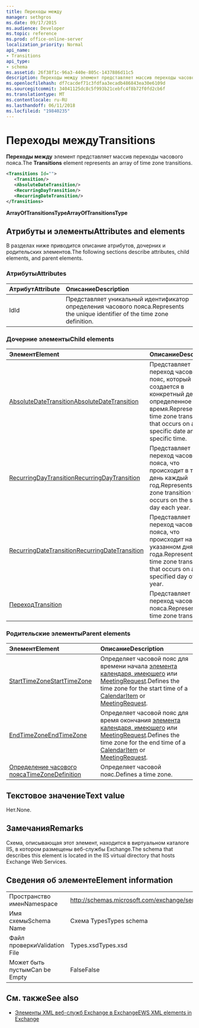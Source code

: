 ```yaml
---
title: Переходы между
manager: sethgros
ms.date: 09/17/2015
ms.audience: Developer
ms.topic: reference
ms.prod: office-online-server
localization_priority: Normal
api_name:
- Transitions
api_type:
- schema
ms.assetid: 26f38f1c-96a3-440e-805c-1437886d11c5
description: Переходы между элемент представляет массив переходы часового пояса.
ms.openlocfilehash: df7cacdef71c3fdfaa3ecadb486843ea30e6109d
ms.sourcegitcommit: 34041125dc8c5f993b21cebfc4f8b72f0fd2cb6f
ms.translationtype: MT
ms.contentlocale: ru-RU
ms.lasthandoff: 06/11/2018
ms.locfileid: "19840235"
---
```

# <a name="transitions"></a><span data-ttu-id="da769-103">Переходы между</span><span class="sxs-lookup"><span data-stu-id="da769-103">Transitions</span></span>

<span data-ttu-id="da769-104">**Переходы между** элемент представляет массив переходы часового пояса.</span><span class="sxs-lookup"><span data-stu-id="da769-104">The **Transitions** element represents an array of time zone transitions.</span></span> 
  
```xml
<Transitions Id="">
   <Transition/>
   <AbsoluteDateTransition/>
   <RecurringDayTransition/>
   <RecurringDateTransition/>
</Transitions>
```

 <span data-ttu-id="da769-105">**ArrayOfTransitionsType**</span><span class="sxs-lookup"><span data-stu-id="da769-105">**ArrayOfTransitionsType**</span></span>
## <a name="attributes-and-elements"></a><span data-ttu-id="da769-106">Атрибуты и элементы</span><span class="sxs-lookup"><span data-stu-id="da769-106">Attributes and elements</span></span>

<span data-ttu-id="da769-107">В разделах ниже приводится описание атрибутов, дочерних и родительских элементов.</span><span class="sxs-lookup"><span data-stu-id="da769-107">The following sections describe attributes, child elements, and parent elements.</span></span>
  
### <a name="attributes"></a><span data-ttu-id="da769-108">Атрибуты</span><span class="sxs-lookup"><span data-stu-id="da769-108">Attributes</span></span>

|<span data-ttu-id="da769-109">**Атрибут**</span><span class="sxs-lookup"><span data-stu-id="da769-109">**Attribute**</span></span>|<span data-ttu-id="da769-110">**Описание**</span><span class="sxs-lookup"><span data-stu-id="da769-110">**Description**</span></span>|
|:-----|:-----|
|<span data-ttu-id="da769-111">Id</span><span class="sxs-lookup"><span data-stu-id="da769-111">Id</span></span>  <br/> |<span data-ttu-id="da769-112">Представляет уникальный идентификатор определения часового пояса.</span><span class="sxs-lookup"><span data-stu-id="da769-112">Represents the unique identifier of the time zone definition.</span></span>  <br/> |
   
### <a name="child-elements"></a><span data-ttu-id="da769-113">Дочерние элементы</span><span class="sxs-lookup"><span data-stu-id="da769-113">Child elements</span></span>

|<span data-ttu-id="da769-114">**Элемент**</span><span class="sxs-lookup"><span data-stu-id="da769-114">**Element**</span></span>|<span data-ttu-id="da769-115">**Описание**</span><span class="sxs-lookup"><span data-stu-id="da769-115">**Description**</span></span>|
|:-----|:-----|
|[<span data-ttu-id="da769-116">AbsoluteDateTransition</span><span class="sxs-lookup"><span data-stu-id="da769-116">AbsoluteDateTransition</span></span>](absolutedatetransition.md) <br/> |<span data-ttu-id="da769-117">Представляет переход часовой пояс, который создается в конкретный день и в определенное время.</span><span class="sxs-lookup"><span data-stu-id="da769-117">Represents a time zone transition that occurs on a specific date and at a specific time.</span></span>  <br/> |
|[<span data-ttu-id="da769-118">RecurringDayTransition</span><span class="sxs-lookup"><span data-stu-id="da769-118">RecurringDayTransition</span></span>](recurringdaytransition.md) <br/> |<span data-ttu-id="da769-119">Представляет переход часового пояса, что происходит в тот же день каждый год.</span><span class="sxs-lookup"><span data-stu-id="da769-119">Represents a time zone transition that occurs on the same day each year.</span></span>  <br/> |
|[<span data-ttu-id="da769-120">RecurringDateTransition</span><span class="sxs-lookup"><span data-stu-id="da769-120">RecurringDateTransition</span></span>](recurringdatetransition.md) <br/> |<span data-ttu-id="da769-121">Представляет переход часового пояса, что происходит на указанном дня года.</span><span class="sxs-lookup"><span data-stu-id="da769-121">Represents a time zone transition that occurs on a specified day of the year.</span></span>  <br/> |
|[<span data-ttu-id="da769-122">Переход</span><span class="sxs-lookup"><span data-stu-id="da769-122">Transition</span></span>](transition.md) <br/> |<span data-ttu-id="da769-123">Представляет переход часового пояса.</span><span class="sxs-lookup"><span data-stu-id="da769-123">Represents a time zone transition.</span></span>  <br/> |
   
### <a name="parent-elements"></a><span data-ttu-id="da769-124">Родительские элементы</span><span class="sxs-lookup"><span data-stu-id="da769-124">Parent elements</span></span>

|<span data-ttu-id="da769-125">**Элемент**</span><span class="sxs-lookup"><span data-stu-id="da769-125">**Element**</span></span>|<span data-ttu-id="da769-126">**Описание**</span><span class="sxs-lookup"><span data-stu-id="da769-126">**Description**</span></span>|
|:-----|:-----|
|[<span data-ttu-id="da769-127">StartTimeZone</span><span class="sxs-lookup"><span data-stu-id="da769-127">StartTimeZone</span></span>](starttimezone.md) <br/> |<span data-ttu-id="da769-128">Определяет часовой пояс для времени начала [элемента календаря, имеющего](calendaritem.md) или [MeetingRequest](meetingrequest.md).</span><span class="sxs-lookup"><span data-stu-id="da769-128">Defines the time zone for the start time of a [CalendarItem](calendaritem.md) or [MeetingRequest](meetingrequest.md).</span></span>  <br/> |
|[<span data-ttu-id="da769-129">EndTimeZone</span><span class="sxs-lookup"><span data-stu-id="da769-129">EndTimeZone</span></span>](endtimezone.md) <br/> |<span data-ttu-id="da769-130">Определяет часовой пояс для время окончания [элемента календаря, имеющего](calendaritem.md) или [MeetingRequest](meetingrequest.md).</span><span class="sxs-lookup"><span data-stu-id="da769-130">Defines the time zone for the end time of a [CalendarItem](calendaritem.md) or [MeetingRequest](meetingrequest.md).</span></span>  <br/> |
|[<span data-ttu-id="da769-131">Определение часового пояса</span><span class="sxs-lookup"><span data-stu-id="da769-131">TimeZoneDefinition</span></span>](timezonedefinition.md) <br/> |<span data-ttu-id="da769-132">Определяет часовой пояс.</span><span class="sxs-lookup"><span data-stu-id="da769-132">Defines a time zone.</span></span>  <br/> |
   
## <a name="text-value"></a><span data-ttu-id="da769-133">Текстовое значение</span><span class="sxs-lookup"><span data-stu-id="da769-133">Text value</span></span>

<span data-ttu-id="da769-134">Нет.</span><span class="sxs-lookup"><span data-stu-id="da769-134">None.</span></span>
  
## <a name="remarks"></a><span data-ttu-id="da769-135">Замечания</span><span class="sxs-lookup"><span data-stu-id="da769-135">Remarks</span></span>

<span data-ttu-id="da769-136">Схема, описывающая этот элемент, находится в виртуальном каталоге IIS, в котором размещены веб-службы Exchange.</span><span class="sxs-lookup"><span data-stu-id="da769-136">The schema that describes this element is located in the IIS virtual directory that hosts Exchange Web Services.</span></span>
  
## <a name="element-information"></a><span data-ttu-id="da769-137">Сведения об элементе</span><span class="sxs-lookup"><span data-stu-id="da769-137">Element information</span></span>

|||
|:-----|:-----|
|<span data-ttu-id="da769-138">Пространство имен</span><span class="sxs-lookup"><span data-stu-id="da769-138">Namespace</span></span>  <br/> |http://schemas.microsoft.com/exchange/services/2006/types  <br/> |
|<span data-ttu-id="da769-139">Имя схемы</span><span class="sxs-lookup"><span data-stu-id="da769-139">Schema Name</span></span>  <br/> |<span data-ttu-id="da769-140">Схема Types</span><span class="sxs-lookup"><span data-stu-id="da769-140">Types schema</span></span>  <br/> |
|<span data-ttu-id="da769-141">Файл проверки</span><span class="sxs-lookup"><span data-stu-id="da769-141">Validation File</span></span>  <br/> |<span data-ttu-id="da769-142">Types.xsd</span><span class="sxs-lookup"><span data-stu-id="da769-142">Types.xsd</span></span>  <br/> |
|<span data-ttu-id="da769-143">Может быть пустым</span><span class="sxs-lookup"><span data-stu-id="da769-143">Can be Empty</span></span>  <br/> |<span data-ttu-id="da769-144">False</span><span class="sxs-lookup"><span data-stu-id="da769-144">False</span></span>  <br/> |
   
## <a name="see-also"></a><span data-ttu-id="da769-145">См. также</span><span class="sxs-lookup"><span data-stu-id="da769-145">See also</span></span>



- [<span data-ttu-id="da769-146">Элементы XML веб-служб Exchange в Exchange</span><span class="sxs-lookup"><span data-stu-id="da769-146">EWS XML elements in Exchange</span></span>](ews-xml-elements-in-exchange.md)

